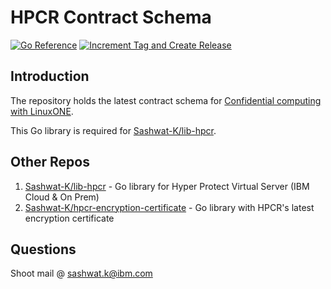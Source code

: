 # HPCR Contract Schema

[![Go Reference](https://pkg.go.dev/badge/github.com/Sashwat-K/lib-hpcr.svg)](https://pkg.go.dev/github.com/Sashwat-K/hpcr-contract-schema)
[![Increment Tag and Create Release](https://github.com/Sashwat-K/hpcr-contract-schema/actions/workflows/tag_and_release.yml/badge.svg)](https://github.com/Sashwat-K/hpcr-contract-schema/actions/workflows/tag_and_release.yml)

## Introduction
The repository holds the latest contract schema for [Confidential computing with LinuxONE](https://cloud.ibm.com/docs/vpc?topic=vpc-about-se).

This Go library is required for [Sashwat-K/lib-hpcr](https://github.com/Sashwat-K/lib-hpcr).

## Other Repos
1. [Sashwat-K/lib-hpcr](https://github.com/Sashwat-K/lib-hpcr) - Go library for Hyper Protect Virtual Server (IBM Cloud & On Prem)
2. [Sashwat-K/hpcr-encryption-certificate](https://github.com/Sashwat-K/hpcr-encryption-certificate) - Go library with HPCR's latest encryption certificate

## Questions
Shoot mail @ sashwat.k@ibm.com
